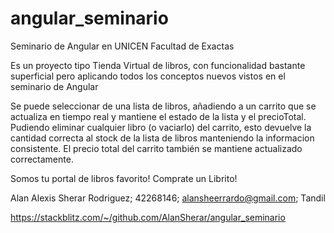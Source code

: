 # angular_seminario
Seminario de Angular en UNICEN Facultad de Exactas

Es un proyecto tipo Tienda Virtual de libros, con funcionalidad bastante superficial pero aplicando todos los conceptos nuevos vistos en el seminario de Angular

Se puede seleccionar de una lista de libros, añadiendo a un carrito que se actualiza en tiempo real y mantiene el estado de la lista y el precioTotal. Pudiendo eliminar cualquier libro (o vaciarlo) del carrito, esto devuelve la cantidad correcta al stock de la lista de libros manteniendo la informacion consistente. El precio total del carrito también se mantiene actualizado correctamente. 

Somos tu portal de libros favorito! Comprate un Librito!

Alan Alexis Sherar Rodriguez; 42268146; alansheerrardo@gmail.com; Tandil

https://stackblitz.com/~/github.com/AlanSherar/angular_seminario